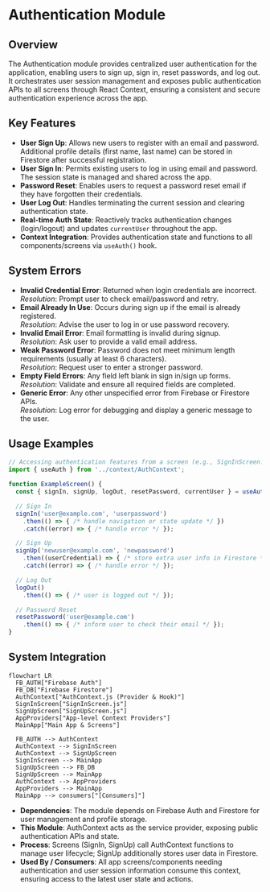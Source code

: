 # Authentication Module

## Overview
The Authentication module provides centralized user authentication for the application, enabling users to sign up, sign in, reset passwords, and log out. It orchestrates user session management and exposes public authentication APIs to all screens through React Context, ensuring a consistent and secure authentication experience across the app.

## Key Features
- **User Sign Up**: Allows new users to register with an email and password. Additional profile details (first name, last name) can be stored in Firestore after successful registration.
- **User Sign In**: Permits existing users to log in using email and password. The session state is managed and shared across the app.
- **Password Reset**: Enables users to request a password reset email if they have forgotten their credentials.
- **User Log Out**: Handles terminating the current session and clearing authentication state.
- **Real-time Auth State**: Reactively tracks authentication changes (login/logout) and updates `currentUser` throughout the app.
- **Context Integration**: Provides authentication state and functions to all components/screens via `useAuth()` hook.

## System Errors
- **Invalid Credential Error**: Returned when login credentials are incorrect.  
  _Resolution_: Prompt user to check email/password and retry.
- **Email Already In Use**: Occurs during sign up if the email is already registered.  
  _Resolution_: Advise the user to log in or use password recovery.
- **Invalid Email Error**: Email formatting is invalid during signup.  
  _Resolution_: Ask user to provide a valid email address.
- **Weak Password Error**: Password does not meet minimum length requirements (usually at least 6 characters).  
  _Resolution_: Request user to enter a stronger password.
- **Empty Field Errors**: Any field left blank in sign in/sign up forms.
  _Resolution_: Validate and ensure all required fields are completed.
- **Generic Error**: Any other unspecified error from Firebase or Firestore APIs.  
  _Resolution_: Log error for debugging and display a generic message to the user.

## Usage Examples

```jsx
// Accessing authentication features from a screen (e.g., SignInScreen.js)
import { useAuth } from '../context/AuthContext';

function ExampleScreen() {
  const { signIn, signUp, logOut, resetPassword, currentUser } = useAuth();

  // Sign In
  signIn('user@example.com', 'userpassword')
    .then(() => { /* handle navigation or state update */ })
    .catch((error) => { /* handle error */ });

  // Sign Up
  signUp('newuser@example.com', 'newpassword')
    .then((userCredential) => { /* store extra user info in Firestore */ })
    .catch((error) => { /* handle error */ });

  // Log Out
  logOut()
    .then(() => { /* user is logged out */ });

  // Password Reset
  resetPassword('user@example.com')
    .then(() => { /* inform user to check their email */ });
}
```

## System Integration

```mermaid
flowchart LR
  FB_AUTH["Firebase Auth"]
  FB_DB["Firebase Firestore"]
  AuthContext["AuthContext.js (Provider & Hook)"]
  SignInScreen["SignInScreen.js"]
  SignUpScreen["SignUpScreen.js"]
  AppProviders["App-level Context Providers"]
  MainApp["Main App & Screens"]

  FB_AUTH --> AuthContext
  AuthContext --> SignInScreen
  AuthContext --> SignUpScreen
  SignInScreen --> MainApp
  SignUpScreen --> FB_DB
  SignUpScreen --> MainApp
  AuthContext --> AppProviders
  AppProviders --> MainApp
  MainApp --> consumers["[Consumers]"]
```

- **Dependencies**: The module depends on Firebase Auth and Firestore for user management and profile storage.
- **This Module**: AuthContext acts as the service provider, exposing public authentication APIs and state.
- **Process**: Screens (SignIn, SignUp) call AuthContext functions to manage user lifecycle; SignUp additionally stores user data in Firestore.
- **Used By / Consumers**: All app screens/components needing authentication and user session information consume this context, ensuring access to the latest user state and actions.
